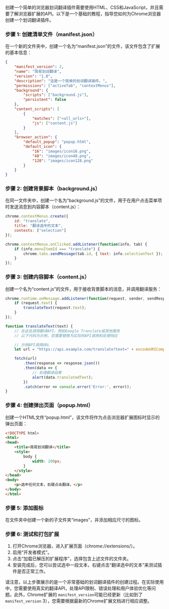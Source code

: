 创建一个简单的浏览器划词翻译插件需要使用HTML、CSS和JavaScript，并且需要了解浏览器扩展的API。以下是一个基础的教程，指导您如何为Chrome浏览器创建一个划词翻译插件。

### 步骤 1: 创建清单文件（manifest.json）

在一个新的文件夹中，创建一个名为“manifest.json”的文件，该文件包含了扩展的基本信息：

```json
{
    "manifest_version": 2,
    "name": "简易划词翻译",
    "version": "1.0",
    "description": "这是一个简单的划词翻译插件。",
    "permissions": ["activeTab", "contextMenus"],
    "background": {
        "scripts": ["background.js"],
        "persistent": false
    },
    "content_scripts": [
        {
            "matches": ["<all_urls>"],
            "js": ["content.js"]
        }
    ],
    "browser_action": {
        "default_popup": "popup.html",
        "default_icon": {
            "16": "images/icon16.png",
            "48": "images/icon48.png",
            "128": "images/icon128.png"
        }
    }
}
```

### 步骤 2: 创建背景脚本（background.js）

在同一文件夹中，创建一个名为“background.js”的文件，用于在用户点击菜单项时发送消息到内容脚本（content.js）：

```javascript
chrome.contextMenus.create({
    id: "translate",
    title: "翻译选中的文本",
    contexts: ["selection"]
});

chrome.contextMenus.onClicked.addListener(function(info, tab) {
    if (info.menuItemId === "translate") {
        chrome.tabs.sendMessage(tab.id, { text: info.selectionText });
    }
});
```

### 步骤 3: 创建内容脚本（content.js）

创建一个名为“content.js”的文件，用于接收背景脚本的消息，并调用翻译服务：

```javascript
chrome.runtime.onMessage.addListener(function(request, sender, sendResponse) {
    if (request.text) {
        translateText(request.text);
    }
});

function translateText(text) {
    // 在此处调用翻译API，例如Google Translate或其他服务
    // 以下代码为示例，您需要替换为实际的API调用和处理响应

    // 示例API调用URL
    let url = "https://api.example.com/translate?text=" + encodeURIComponent(text);

    fetch(url)
        .then(response => response.json())
        .then(data => {
            // 处理翻译结果
            alert(data.translatedText);
        })
        .catch(error => console.error('Error:', error));
}
```

### 步骤 4: 创建弹出页面（popup.html）

创建一个HTML文件“popup.html”，该文件将作为点击浏览器扩展图标时显示的弹出页面：

```html
<!DOCTYPE html>
<html>
<head>
    <title>简易划词翻译</title>
    <style>
        body {
            width: 200px;
        }
    </style>
</head>
<body>
    <p>选中任何文本，右键点击翻译。</p>
</body>
</html>
```

### 步骤 5: 添加图标

在文件夹中创建一个新的子文件夹“images”，并添加相应尺寸的图标。

### 步骤 6: 测试和打包扩展

1. 打开Chrome浏览器，进入扩展页面（chrome://extensions/）。
2. 启用“开发者模式”。
3. 点击“加载已解压的扩展程序”，选择包含上述文件的文件夹。
4. 安装完成后，您可以尝试选中一段文本，右键点击“翻译选中的文本”来测试插件是否正常工作。

请注意，以上步骤展示的是一个非常基础的划词翻译插件的创建过程。在实际使用中，您需要使用真实的翻译API，处理API限制、错误处理和用户体验优化等问题。此外，Chrome扩展的 `manifest_version`可能已经更新（比如到了 `manifest_version` 3），您需要根据最新的Chrome扩展文档进行相应调整。
